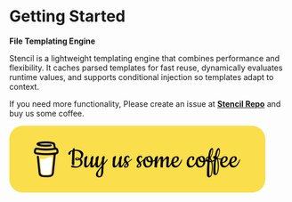 # Getting Started

**File Templating Engine**

Stencil is a lightweight templating engine that combines performance and flexibility. It caches parsed templates for fast reuse, dynamically evaluates runtime values, and supports conditional injection so templates adapt to context.

If you need more functionality, Please create an issue at [**Stencil Repo**](https://github.com/bitlaab-bolt/stencil) and buy us some coffee.

<!-- Buy Us Coffee -->
<a href="https://www.buymeacoffee.com/bitlaab" target="_blank">
    <img src="assets/bitlaab/coffee-btn.svg" alt="Buy Us Coffee">
</a>